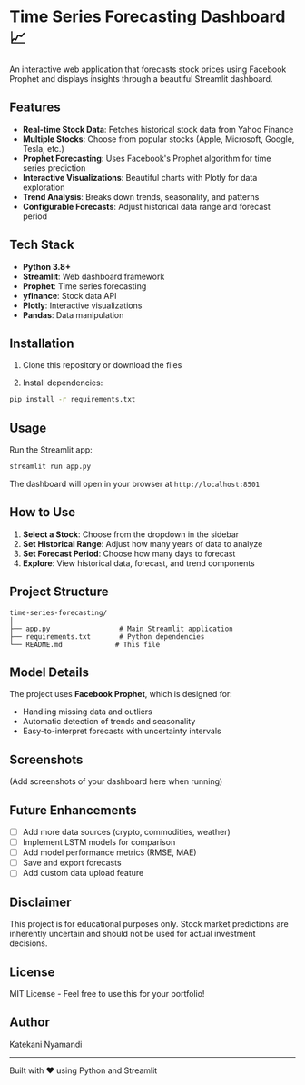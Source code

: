 # Time Series Forecasting Dashboard 📈

An interactive web application that forecasts stock prices using Facebook Prophet and displays insights through a beautiful Streamlit dashboard.

## Features

- **Real-time Stock Data**: Fetches historical stock data from Yahoo Finance
- **Multiple Stocks**: Choose from popular stocks (Apple, Microsoft, Google, Tesla, etc.)
- **Prophet Forecasting**: Uses Facebook's Prophet algorithm for time series prediction
- **Interactive Visualizations**: Beautiful charts with Plotly for data exploration
- **Trend Analysis**: Breaks down trends, seasonality, and patterns
- **Configurable Forecasts**: Adjust historical data range and forecast period

## Tech Stack

- **Python 3.8+**
- **Streamlit**: Web dashboard framework
- **Prophet**: Time series forecasting
- **yfinance**: Stock data API
- **Plotly**: Interactive visualizations
- **Pandas**: Data manipulation

## Installation

1. Clone this repository or download the files

2. Install dependencies:

```bash
pip install -r requirements.txt
```

## Usage

Run the Streamlit app:

```bash
streamlit run app.py
```

The dashboard will open in your browser at `http://localhost:8501`

## How to Use

1. **Select a Stock**: Choose from the dropdown in the sidebar
2. **Set Historical Range**: Adjust how many years of data to analyze
3. **Set Forecast Period**: Choose how many days to forecast
4. **Explore**: View historical data, forecast, and trend components

## Project Structure

```
time-series-forecasting/
│
├── app.py                 # Main Streamlit application
├── requirements.txt       # Python dependencies
└── README.md             # This file
```

## Model Details

The project uses **Facebook Prophet**, which is designed for:

- Handling missing data and outliers
- Automatic detection of trends and seasonality
- Easy-to-interpret forecasts with uncertainty intervals

## Screenshots

(Add screenshots of your dashboard here when running)

## Future Enhancements

- [ ] Add more data sources (crypto, commodities, weather)
- [ ] Implement LSTM models for comparison
- [ ] Add model performance metrics (RMSE, MAE)
- [ ] Save and export forecasts
- [ ] Add custom data upload feature

## Disclaimer

This project is for educational purposes only. Stock market predictions are inherently uncertain and should not be used for actual investment decisions.

## License

MIT License - Feel free to use this for your portfolio!

## Author

Katekani Nyamandi

---

Built with ❤️ using Python and Streamlit

